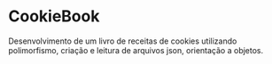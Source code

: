 # CookieBook

Desenvolvimento de um livro de receitas de cookies utilizando polimorfismo, criação e leitura de arquivos json, orientação a objetos.
